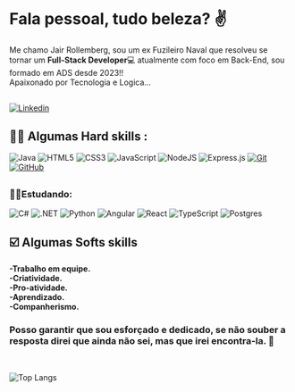 # Fala pessoal, tudo beleza? :v: 

Me chamo Jair Rollemberg, sou um ex Fuzileiro Naval que resolveu se tornar um **Full-Stack Developer**💻 atualmente com foco em Back-End, sou formado em ADS desde 2023!! <br>
Apaixonado por Tecnologia e Logica... 


##
[![Linkedin](https://img.shields.io/badge/LinkedIn-0077B5?style=for-the-badge&logo=linkedin&logoColor=white)](https://www.linkedin.com/in/jair-rollemberg/)


## :technologist: Algumas Hard skills :

![Java](https://img.shields.io/badge/java-%23ED8B00.svg?style=for-the-badge&logo=openjdk&logoColor=white)
![HTML5](https://img.shields.io/badge/html5-%23E34F26.svg?style=for-the-badge&logo=html5&logoColor=white)
![CSS3](https://img.shields.io/badge/css3-%231572B6.svg?style=for-the-badge&logo=css3&logoColor=white)
![JavaScript](https://img.shields.io/badge/javascript-%23323330.svg?style=for-the-badge&logo=javascript&logoColor=%23F7DF1E)
![NodeJS](https://img.shields.io/badge/node.js-6DA55F?style=for-the-badge&logo=node.js&logoColor=white)
![Express.js](https://img.shields.io/badge/express.js-%23404d59.svg?style=for-the-badge&logo=express&logoColor=%2361DAFB)
[![Git](https://img.shields.io/badge/Git-000?style=for-the-badge&logo=git&logoColor=E94D5F)](https://git-scm.com/doc) 
[![GitHub](https://img.shields.io/badge/GitHub-000?style=for-the-badge&logo=github&logoColor=30A3DC)](https://docs.github.com/)
##
### :technologist:Estudando:
![C#](https://img.shields.io/badge/csharp-3670A0?style=for-the-badge&logo=csharp&logoColor=ffdd54)
![.NET](https://img.shields.io/badge/.net-3670A0?style=for-the-badge&logo=dotnet&logoColor=ffdd54)
![Python](https://img.shields.io/badge/python-3670A0?style=for-the-badge&logo=python&logoColor=ffdd54)
![Angular](https://img.shields.io/badge/angular-%23DD0031.svg?style=for-the-badge&logo=angular&logoColor=white)
![React](https://img.shields.io/badge/react-%2320232a.svg?style=for-the-badge&logo=react&logoColor=%2361DAFB)
![TypeScript](https://img.shields.io/badge/typescript-%23007ACC.svg?style=for-the-badge&logo=typescript&logoColor=white)
![Postgres](https://img.shields.io/badge/postgres-%23316192.svg?style=for-the-badge&logo=postgresql&logoColor=white)




          


## ☑️ Algumas Softs skills
**-Trabalho em equipe.<br>**
**-Criatividade.<br>**
**-Pro-atividade.<br>**
**-Aprendizado.<br>**
**-Companherismo.<br>**


### Posso garantir que sou esforçado e dedicado, se não souber a resposta direi que ainda não sei, mas que irei encontra-la. :muscle:
<br>

![Top Langs](https://github-readme-stats-git-masterrstaa-rickstaa.vercel.app/api/top-langs/?username=jairrollemberg&layout=compact&bg_color=000&border_color=30A3DC&title_color=E94D5F&text_color=FFF)











